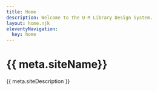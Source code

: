 ```yaml
---
title: Home
description: Welcome to the U-M Library Design System.
layout: home.njk
eleventyNavigation:
  key: home
---
```


# {{ meta.siteName}}
{{ meta.siteDescription }}
